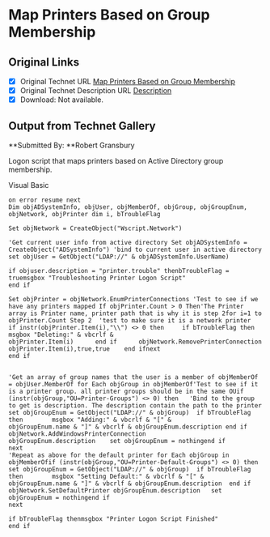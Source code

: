 # Map Printers Based on Group Membership

## Original Links

- [x] Original Technet URL [Map Printers Based on Group Membership](https://gallery.technet.microsoft.com/bf160908-93e3-484c-944f-1c95004c5498)
- [x] Original Technet Description URL [Description](https://gallery.technet.microsoft.com/bf160908-93e3-484c-944f-1c95004c5498/description)
- [x] Download: Not available.

## Output from Technet Gallery

**Submitted By: **Robert Gransbury

Logon script that maps printers based on Active Directory group membership.

Visual Basic

```
on error resume next
Dim objADSystemInfo, objUser, objMemberOf, objGroup, objGroupEnum, objNetwork, objPrinter dim i, bTroubleFlag

Set objNetwork = CreateObject("Wscript.Network")

'Get current user info from active directory Set objADSystemInfo = CreateObject("ADSystemInfo") 'bind to current user in active directory set objUser = GetObject("LDAP://" & objADSystemInfo.UserName)

if objuser.description = "printer.trouble" thenbTroubleFlag = truemsgbox "Troubleshooting Printer Logon Script"
end if

Set objPrinter = objNetwork.EnumPrinterConnections 'Test to see if we have any printers mapped If objPrinter.Count > 0 Then'The Printer array is Printer name, printer path that is why it is step 2for i=1 to objPrinter.Count Step 2	'test to make sure it is a network printer	if instr(objPrinter.Item(i),"\\") <> 0 then		if bTroubleFlag then			msgbox "Deleting:" & vbcrlf &
objPrinter.Item(i)		end if		objNetwork.RemovePrinterConnection
objPrinter.Item(i),true,true	end ifnext
end if


'Get an array of group names that the user is a member of objMemberOf = objUser.MemberOf for Each objGroup in objMemberOf'Test to see if it is a printer group. all printer groups should be in the same OUif (instr(objGroup,"OU=Printer-Groups") <> 0) then	'Bind to the group to get is description. The description contain the path to the printer	set objGroupEnum = GetObject("LDAP://" & objGroup)	if bTroubleFlag then		msgbox "Adding:" & vbcrlf & "[" &
objGroupEnum.name & "]" & vbcrlf & objGroupEnum.description	end if	objNetwork.AddWindowsPrinterConnection
objGroupEnum.description	set objGroupEnum = nothingend if
next
'Repeat as above for the default printer for Each objGroup in objMemberOfif (instr(objGroup,"OU=Printer-Default-Groups") <> 0) then	set objGroupEnum = GetObject("LDAP://" & objGroup)	if bTroubleFlag then		msgbox "Setting Default:" & vbcrlf & "[" & objGroupEnum.name & "]" & vbcrlf & objGroupEnum.description	end if	objNetwork.SetDefaultPrinter objGroupEnum.description	set objGroupEnum = nothingend if
next

if bTroubleFlag thenmsgbox "Printer Logon Script Finished"
end if
```

